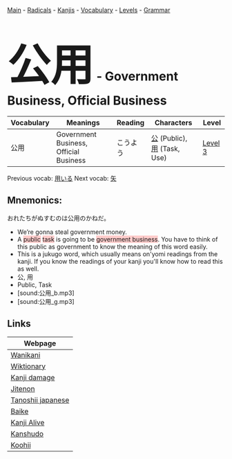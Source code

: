 <style> bigfont {font-size: 100px}</style>
[Main](../README.md) -
[Radicals](../radicals.md) -
[Kanjis](../kanjis.md) -
[Vocabulary](../vocabulary.md) -
[Levels](../levels.md) -
[Grammar](../grammar.md)
# <bigfont> 公用</bigfont> - Government Business, Official Business 

| Vocabulary | Meanings | Reading | Characters | Level |
| --- | --- | --- | --- | --- |
| 公用 | Government Business, Official Business | こうよう |  [公](../kanjis/公.md) (Public), [用](../kanjis/用.md) (Task, Use) | [Level 3](../levels/wk_level3.md) |

Previous vocab: [用いる](用いる.md) Next vocab: [矢](矢.md) 

## Mnemonics:
おれたちがぬすむのは公用のかねだ。
* We’re gonna steal government money.
* A <span style="background-color:#ffcccb"> public</span> <span style="background-color:#ffcccb"> task</span> is going to be <span style="background-color:#ffcccb"> government business</span>. You have to think of this public as government to know the meaning of this word easily.
* This is a jukugo word, which usually means on'yomi readings from the kanji. If you know the readings of your kanji you'll know how to read this as well.
* 公, 用
* Public, Task
* [sound:公用_b.mp3]
* [sound:公用_g.mp3]


## Links 

| Webpage |
| --- |
| [Wanikani          ](https://www.wanikani.com/kanji/公用) |
| [Wiktionary        ](https://en.wiktionary.org/wiki/公用) |
| [Kanji damage      ](http://www.kanjidamage.com/kanji/search?utf8=✓&q=公用) |
| [Jitenon           ](https://jitenon.com/kanji/公用) |
| [Tanoshii japanese ](https://www.tanoshiijapanese.com/dictionary/kanji.cfm?k=公用) |
| [Baike             ](https://baike.baidu.com/item/公用) |
| [Kanji Alive       ](https://app.kanjialive.com/公用) |
| [Kanshudo          ](https://www.kanshudo.com/searchmn?q=公用) |
| [Koohii            ](https://kanji.koohii.com/study/kanji/公用) |
